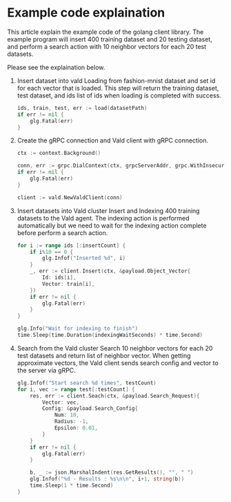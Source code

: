 # Example code explaination

This article explain the example code of the golang client library. 
The example program will insert 400 training dataset and 20 testing dataset, and perform a search action with 10 neighbor vectors for each 20 test datasets.

Please see the explaination below.

1. Insert dataset into vald
Loading from fashion-mnist dataset and set id for each vector that is loaded. This step will return the training dataset, test dataset, and ids list of ids when loading is completed with success.

    ```go
    ids, train, test, err := load(datasetPath)
    if err != nil {
        glg.Fatal(err)
    }
    ```

2. Create the gRPC connection and Vald client with gRPC connection.

    ```go
    ctx := context.Background()

    conn, err := grpc.DialContext(ctx, grpcServerAddr, grpc.WithInsecure())
    if err != nil {
        glg.Fatal(err)
    }

    client := vald.NewValdClient(conn)
    ```
    
3. Insert datasets into Vald cluster
Insert and Indexing 400 training datasets to the Vald agent. The indexing action is performed automatically but we need to wait for the indexing action complete before perform a search action.

    ```go
    for i := range ids [:insertCount] {
        if i%10 == 0 {
            glg.Infof("Inserted %d", i)
        }
        _, err := client.Insert(ctx, &payload.Object_Vector{
            Id: ids[i],
            Vector: train[i],
        })
        if err != nil {
            glg.Fatal(err)
        }
    }

    glg.Info("Wait for indexing to finish")
    time.Sleep(time.Duration(indexingWaitSeconds) * time.Second)
    ```

4. Search from the Vald cluster
Search 10 neighbor vectors for each 20 test datasets and return list of neighbor vector.
When getting approximate vectors, the Vald client sends search config and vector to the server via gRPC.

    ```go
    glg.Infof("Start search %d times", testCount)
    for i, vec := range test[:testCount] {
        res, err := client.Seach(ctx, &payload.Search_Request){
            Vector: vec,
            Config: &payload.Search_Config{
                Num: 10,
                Radius: -1,
                Epsilon: 0.01,
            }
        }
        if err != nil {
            glg.Fatal(err)
        }

        b, _ := json.MarshalIndent(res.GetResults(), "", " ")
        glg.Infof("%d - Results : %s\n\n", i+1, string(b))
        time.Sleep(1 * time.Second)
    }
    ```
